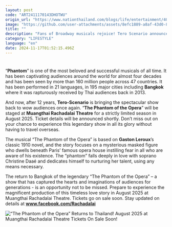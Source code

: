 ```yaml
---
layout: post
code: "ART2411170143DHOTWU"
origin_url: "https://www.nationthailand.com/blogs/life/entertainment/40043350"
image: "https://github.com/user-attachments/assets/8efc1889-a8af-43d0-8035-b677f532ef38"
title: ""
description: "Fans of Broadway musicals rejoice! Tero Scenario announces the return of the legendary musical “The Phantom of the Opera” for a strictly limited season that is not to be missed."
category: "LIFESTYLE"
language: "en"
date: 2024-11-17T01:52:15.496Z
---
```


# 









“**Phantom**” is one of the most beloved and successful musicals of all time. It has been captivating audiences around the world for almost four decades and has been seen by more than 160 million people across 47 countries. It has been performed in 21 languages, in 195 major cities including **Bangkok** where it was rapturously received by Thai audiences back in 2013.

And now, after 12 years, **Tero-Scenario** is bringing the spectacular show back to wow audiences once again. “**The Phantom of the Opera**” will be staged at **Muangthai Rachadalai Theatre** for a strictly limited season in August 2025. Ticket details will be announced shortly. Don’t miss out on your chance to experience this legendary show in all its glory without having to travel overseas.

The musical “The Phantom of the Opera” is based on **Gaston Leroux**’s classic 1910 novel, and the story focuses on a mysterious masked figure who dwells beneath Paris’ famous opera house instilling fear in all who are aware of his existence. The “phantom” falls deeply in love with soprano Christine Daaé and dedicates himself to nurturing her talent, using any means necessary.

The return to Bangkok of the legendary “The Phantom of the Opera” – a show that has captured the hearts and imaginations of audiences for generations - is an opportunity not to be missed. Prepare to experience the magnificent production of this timeless love story in August 2025 at Muangthai Rachadalai Theatre. Tickets go on sale soon. Stay updated on details at **www.facebook.com/Rachadalai**

  ![“The Phantom of the Opera” Returns to Thailand! August 2025 at Muangthai Rachadalai Theatre Tickets On Sale Soon!](https://github.com/user-attachments/assets/30821730-e687-42b9-abc4-0e0b899e3bc8)